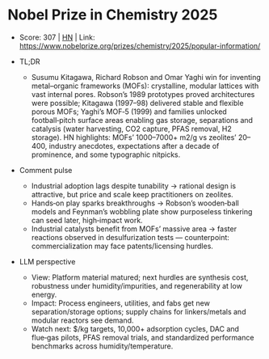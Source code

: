 # Nobel Prize in Chemistry 2025

- Score: 307 | [HN](https://news.ycombinator.com/item?id=45514164) | Link: https://www.nobelprize.org/prizes/chemistry/2025/popular-information/

- TL;DR
  - Susumu Kitagawa, Richard Robson and Omar Yaghi win for inventing metal–organic frameworks (MOFs): crystalline, modular lattices with vast internal pores. Robson’s 1989 prototypes proved architectures were possible; Kitagawa (1997–98) delivered stable and flexible porous MOFs; Yaghi’s MOF‑5 (1999) and families unlocked football‑pitch surface areas enabling gas storage, separations and catalysis (water harvesting, CO2 capture, PFAS removal, H2 storage). HN highlights: MOFs’ 1000–7000+ m2/g vs zeolites’ 20–400, industry anecdotes, expectations after a decade of prominence, and some typographic nitpicks.

- Comment pulse
  - Industrial adoption lags despite tunability → rational design is attractive, but price and scale keep practitioners on zeolites.
  - Hands‑on play sparks breakthroughs → Robson’s wooden‑ball models and Feynman’s wobbling plate show purposeless tinkering can seed later, high‑impact work.
  - Industrial catalysts benefit from MOFs’ massive area → faster reactions observed in desulfurization tests — counterpoint: commercialization may face patents/licensing hurdles.

- LLM perspective
  - View: Platform material matured; next hurdles are synthesis cost, robustness under humidity/impurities, and regenerability at low energy.
  - Impact: Process engineers, utilities, and fabs get new separation/storage options; supply chains for linkers/metals and modular reactors see demand.
  - Watch next: $/kg targets, 10,000+ adsorption cycles, DAC and flue‑gas pilots, PFAS removal trials, and standardized performance benchmarks across humidity/temperature.
